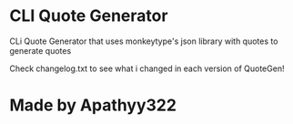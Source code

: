 # CLI Quote Generator

CLi Quote Generator that uses monkeytype's json library with quotes to generate quotes

Check changelog.txt to see what i changed in each version of QuoteGen! 

# Made by Apathyy322
